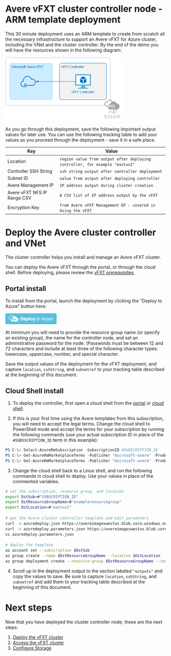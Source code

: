 # Avere vFXT cluster controller node - ARM template deployment

This 30 minute deployment uses an ARM template to create from scratch all the necessary infrastructure to support an Avere vFXT for Azure cluster, including the VNet and the cluster controller.  By the end of the demo you will have the resources shown in the following diagram:

<img src="../../docs/images/vfxt_deployment.png"> 

As you go through this deployment, save the following important output values for later use.  You can use the following tracking table to add your values as you proceed through the deployment - save it in a safe place.

|Key|Value|
|---|---|
|Location|`region value from output after deploying controller, for example "eastus2"`|
|Controller SSH String|`ssh string output after controller deployment`|
|Subnet ID|`value from output after deploying controller`|
|Avere Management IP|`IP address output during cluster creation`|
|Avere vFXT NFS IP Range CSV|`A CSV list of IP address output by the vFXT`|
|Encryption Key|`from Avere vFXT Management EP - covered in Using the vFXT`|

# Deploy the Avere cluster controller and VNet

The cluster controller helps you install and manage an Avere vFXT cluster.

You can deploy the Avere vFXT through the portal, or through the cloud shell.  Before deploying, please review the [vFXT prerequisites](../../docs/prereqs.md).

## Portal install

To install from the portal, launch the deployment by clicking the "Deploy to Azure" button here:

<a href="https://portal.azure.com/#create/Microsoft.Template/uri/https%3A%2F%2Favereimageswestus.blob.core.windows.net%2Fgithubcontent%2Fsrc%2Fvfxt%2Fazuredeploy.json" target="_blank">
<img src="https://raw.githubusercontent.com/Azure/azure-quickstart-templates/master/1-CONTRIBUTION-GUIDE/images/deploytoazure.png"/>
</a>

At minimum you will need to provide the resource group name (or specify an existing group), the name for the controller node, and set an administrative password for the node. (Passwords must be between 12 and 72 characters and include at least three of the following character types: lowercase, uppercase, number, and special character.

Save the output values of the deployment for the vFXT deployment, and capture `location`, `sshString`, and `subnetref` to your tracking table described at the beginning of this document.

## Cloud Shell install

1. To deploy the controller, first open a cloud shell from the [portal](http://portal.azure.com) or [cloud shell](https://shell.azure.com/).

2. If this is your first time using the Avere templates from this subscription, you will need to accept the legal terms.  Change the cloud shell to PowerShell mode and accept the terms for your subscription by running the following commands (use your actual subscription ID in place of the ``#SUBSSCRIPTION_ID`` term in this example):

  ```powershell
  PS C:\> Select-AzureRmSubscription -SubscriptionID #SUBSCRIPTION_ID
  PS C:\> Get-AzureRmMarketplaceTerms -Publisher "microsoft-avere" -Product "vfxt" -Name "avere-vfxt-controller" | Set-AzureRmMarketplaceTerms -Accept
  PS C:\> Get-AzureRmMarketplaceTerms -Publisher "microsoft-avere" -Product "vfxt" -Name "avere-vfxt-node" | Set-AzureRmMarketplaceTerms -Accept
  ```

3. Change the cloud shell back to a Linux shell, and run the following commands in cloud shell to deploy. Use your values in place of the commented variables. 

  ```bash
  # set the subscription, resource group, and location
  export DstSub=#"SUBSCRIPTION_ID"
  export DstResourceGroupName=#"exampleresourcegroup"
  export DstLocation=#"eastus2"

  # get the Avere cluster controller template and edit parameters
  curl -o azuredeploy.json https://avereimageswestus.blob.core.windows.net/githubcontent/src/vfxt/azuredeploy.json
  curl -o azuredeploy.parameters.json https://avereimageswestus.blob.core.windows.net/githubcontent/src/vfxt/azuredeploy.parameters.json
  vi azuredeploy.parameters.json

  # deploy the template
  az account set --subscription $DstSub
  az group create --name $DstResourceGroupName --location $DstLocation
  az group deployment create --resource-group $DstResourceGroupName --template-file azuredeploy.json --parameters @azuredeploy.parameters.json
  ```

4. Scroll up in the deployment output to the section labeled `"outputs"` and copy the values to save. Be sure to capture `location`, `sshString`, and `subnetref` and add them to your tracking table described at the beginning of this document.

# Next steps

Now that you have deployed the cluster controller node, these are the next steps:
  1. [Deploy the vFXT cluster](../../docs/jumpstart_deploy.md)
  2. [Access the vFXT cluster](../../docs/access_cluster.md)
  3. [Configure Storage](../../docs/configure_storage.md)
